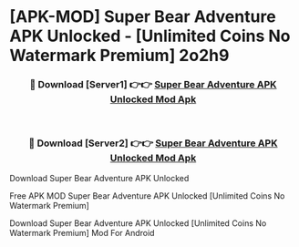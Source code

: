 # [APK-MOD] Super Bear Adventure APK Unlocked - [Unlimited Coins No Watermark Premium] 2o2h9



<div align="center">
<h3>🔴 Download [Server1] 👉👉 <a href="https://momento.my/?title=Super_Bear_Adventure_APK_Unlocked">Super Bear Adventure APK Unlocked Mod Apk</a></h3><br>

<h3>🔴 Download [Server2] 👉👉 <a href="https://momento.my/?title=Super_Bear_Adventure_APK_Unlocked">Super Bear Adventure APK Unlocked Mod Apk</a></h3>
</div>



Download Super Bear Adventure APK Unlocked 

Free APK MOD Super Bear Adventure APK Unlocked [Unlimited Coins No Watermark Premium]

Download Super Bear Adventure APK Unlocked [Unlimited Coins No Watermark Premium] Mod For Android
